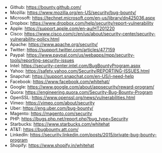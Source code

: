 * Github: https://bounty.github.com/
* Mozilla: https://www.mozilla.org/en-US/security/bug-bounty/
* Microsoft: https://technet.microsoft.com/en-us/library/dn425036.aspx
* Dropbox: https://www.dropbox.com/help/security/report-vulnerability
* Apple: https://support.apple.com/en-au/HT201220
* Cisco: https://www.cisco.com/c/en/us/about/security-center/security-vulnerability-policy.html
* Apache: https://www.apache.org/security/
* Twitter: https://support.twitter.com/articles/477159
* Paypal: https://www.paypal.com/us/webapps/mpp/security-tools/reporting-security-issues
* Intel: https://security-center.intel.com/BugBountyProgram.aspx
* Yahoo: https://safety.yahoo.com/Security/REPORTING-ISSUES.html
* Snapchat: https://support.snapchat.com/en-US/i-need-help
* Facebook: https://www.facebook.com/whitehat/
* Google: https://www.google.com/about/appsecurity/reward-program/
* Quora: https://engineering.quora.com/Security-Bug-Bounty-Program
* OpenSSL: https://www.openssl.org/news/vulnerabilities.html
* Vimeo: https://vimeo.com/about/security
* Uber: https://eng.uber.com/bug-bounty/
* Magento: https://magento.com/security
* PHP: https://bugs.php.net/report.php?bug_type=Security
* Starbucks: https://www.starbucks.com/whitehat
* AT&T: https://bugbounty.att.com/
* LinkedIn: https://security.linkedin.com/posts/2015/private-bug-bounty-program
* Shopify:  https://www.shopify.in/whitehat
